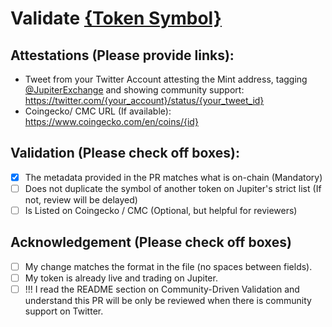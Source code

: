 # Validate [{Token Symbol}](https://solscan.io/token/{mint_address})

## Attestations (Please provide links):
- Tweet from your Twitter Account attesting the Mint address, tagging [@JupiterExchange](https://twitter.com/JupiterExchange) and showing community support: https://twitter.com/{your_account}/status/{your_tweet_id}
- Coingecko/ CMC URL (If available): https://www.coingecko.com/en/coins/{id}

## Validation (Please check off boxes):
- [x] The metadata provided in the PR matches what is on-chain (Mandatory)
- [ ] Does not duplicate the symbol of another token on Jupiter's strict list (If not, review will be delayed)
- [ ] Is Listed on Coingecko / CMC (Optional, but helpful for reviewers)  

## Acknowledgement (Please check off boxes)
- [ ] My change matches the format in the file (no spaces between fields).
- [ ] My token is already live and trading on Jupiter.
- [ ] !!! I read the README section on Community-Driven Validation and understand this PR will be only be reviewed when there is community support on Twitter.
